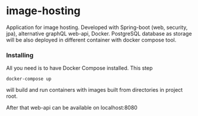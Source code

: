 # image-hosting
Application for image hosting. Developed with Spring-boot (web, security, jpa), alternative graphQL web-api, Docker. PostgreSQL database as storage will be also deployed in different container with docker compose tool.

### Installing

All you need is to have Docker Compose installed.
This step
```
docker-compose up
```
will build and run containers with images built from directories in project root.

After that web-api can be available on localhost:8080
